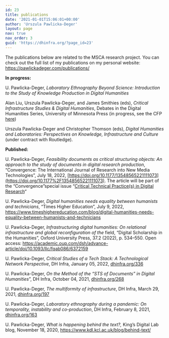 ```yaml
---
id: 23
title: publications
date: '2021-01-01T15:06:01+00:00'
author: 'Urszula Pawlicka-Deger'
layout: page
nav: true
nav_order: 3
guid: 'https://dhinfra.org/?page_id=23'
---
```


The publications below are related to the MSCA research project. You can check out the full list of my publications on my personal website: <https://pawlickadeger.com/publications/>

**In progress:**

U. Pawlicka-Deger, *Laboratory Ethnography Beyond Science: Introduction to the Study of Knowledge Production in Digital Humanities*

Alan Liu, Urszula Pawlicka-Deger, and James Smithies (eds), *Critical Infrastructure Studies &amp; Digital Humanities*, Debates in the Digital Humanities Series, University of Minnesota Press (in progress, see the CFP [here](https://dhdebates.gc.cuny.edu/page/cfp-critical-infrastructure-studies-digital-humanities))

Urszula Pawlicka-Deger and Christopher Thomson (eds), *Digital Humanities and Laboratories: Perspectives on Knowledge, Infrastructure and Culture* (under contract with Routledge).

**Published:**

U. Pawlicka-Deger, *Feasibility documents as critical structuring objects: An approach to the study of documents in digital research production*, “Convergence: The International Journal of Research into New Media Technologies”, July 18, 2022, [https://doi.org/10.1177/13548565221111073](https://doi.org/10.1177%2F13548565221111073). The article will be part of the “Convergence”special issue “[Critical Technical Practice(s) in Digital Research](https://journals.sagepub.com/pb-assets/Convergence_Special%20Issue_CTP%20in%20Digital%20Research.pdf)“

U. Pawlicka-Deger, *Digital humanities needs equality between humanists and technicians*, “Times Higher Education”, July 9, 2022, <https://www.timeshighereducation.com/blog/digital-humanities-needs-equality-between-humanists-and-technicians>

U. Pawlicka-Deger, *Infrastructuring digital humanities: On relational infrastructure and global reconfiguration of the* field, “Digital Scholarship in the Humanities”, Oxford University Press, 37.2 (2022), p. 534–550. Open access: <https://academic.oup.com/dsh/advance-article/doi/10.1093/llc/fqab086/6372159>

U. Pawlicka-Deger, *Critical Studies of a Tech Stack: A Technological Network Perspective*, DH Infra, January 05, 2022, [dhinfra.org/336 ](https://dhinfra.org/336/critical-studies-of-a-tech-stack-a-technological-network-perspective/)

U. Pawlicka-Deger, *On the Method of the “STS of Documents” in Digital Humanities*”, DH Infra, October 04, 2021, [dhinfra.org/268](https://dhinfra.org/268/on-the-method-of-the-sts-of-documents-in-digital-humanities/)

U. Pawlicka-Deger, *The multiformity of infrastructure*, DH Infra, March 29, 2021, [dhinfra.org/197](https://dhinfra.org/197/the-multiformity-of-infrastructure/)

U. Pawlicka-Deger, *Laboratory ethnography during a pandemic: On temporality, instability and co-production*, DH Infra, February 8, 2021, [dhinfra.org/163](https://dhinfra.org/163/laboratory-ethnography-during-a-pandemic-on-temporality-instability-and-co-production/)

U. Pawlicka-Deger, *What is happening behind the text?,* King’s Digital Lab blog, November 18, 2020, <https://www.kdl.kcl.ac.uk/blog/behind-text/>